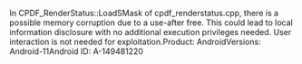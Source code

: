 In CPDF_RenderStatus::LoadSMask of cpdf_renderstatus.cpp, there is a possible memory corruption due to a use-after free. This could lead to local information disclosure with no additional execution privileges needed. User interaction is not needed for exploitation.Product: AndroidVersions: Android-11Android ID: A-149481220